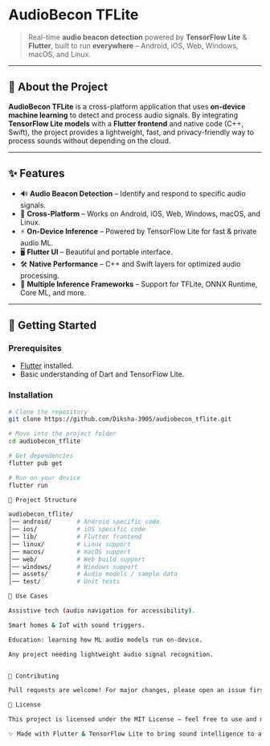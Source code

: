 # AudioBecon TFLite

> Real-time **audio beacon detection** powered by **TensorFlow Lite** & **Flutter**, built to run **everywhere** – Android, iOS, Web, Windows, macOS, and Linux.

---

## 🌟 About the Project
**AudioBecon TFLite** is a cross-platform application that uses **on-device machine learning** to detect and process audio signals. By integrating **TensorFlow Lite models** with a **Flutter frontend** and native code (C++, Swift), the project provides a lightweight, fast, and privacy-friendly way to process sounds without depending on the cloud.

---

## ✨ Features
- 🔊 **Audio Beacon Detection** – Identify and respond to specific audio signals.
- 📱 **Cross-Platform** – Works on Android, iOS, Web, Windows, macOS, and Linux.
- ⚡ **On-Device Inference** – Powered by TensorFlow Lite for fast & private audio ML.
- 🖥️ **Flutter UI** – Beautiful and portable interface.
- 🛠️ **Native Performance** – C++ and Swift layers for optimized audio processing.
- 🔄 **Multiple Inference Frameworks** – Support for TFLite, ONNX Runtime, Core ML, and more.

---

## 🚀 Getting Started

### Prerequisites
- [Flutter](https://flutter.dev/docs/get-started/install) installed.
- Basic understanding of Dart and TensorFlow Lite.

### Installation
```bash
# Clone the repository
git clone https://github.com/Diksha-3905/audiobecon_tflite.git

# Move into the project folder
cd audiobecon_tflite

# Get dependencies
flutter pub get

# Run on your device
flutter run

📂 Project Structure

audiobecon_tflite/
│── android/       # Android specific code
│── ios/           # iOS specific code
│── lib/           # Flutter frontend
│── linux/         # Linux support
│── macos/         # macOS support
│── web/           # Web build support
│── windows/       # Windows support
│── assets/        # Audio models / sample data
│── test/          # Unit tests

🎯 Use Cases

Assistive tech (audio navigation for accessibility).

Smart homes & IoT with sound triggers.

Education: learning how ML audio models run on-device.

Any project needing lightweight audio signal recognition.


🤝 Contributing

Pull requests are welcome! For major changes, please open an issue first to discuss what you’d like to improve.

📜 License

This project is licensed under the MIT License – feel free to use and modify.

✨ Made with Flutter & TensorFlow Lite to bring sound intelligence to all devices.
